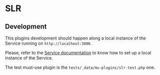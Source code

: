 # SLR

## Development

This plugins development should happen along a local instance of the Service running on `http://localhost:3000`.

Please, refer to the [Service documentation][2] to know how to set up a local instance of the Service.

The test must-use plugin is the `tests/_data/mu-plugins/slr-test.php` one.

[1]: https://github.com/stellarwp/slic
[2]: https://github.com/the-events-calendar/event-tickets-seating-service/blob/routes-local-development/README.md
